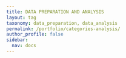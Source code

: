 ```yaml
---
title: DATA PREPARATION AND ANALYSIS
layout: tag
taxonomy: data_preparation, data_analysis
permalink: /portfolio/categories-analysis/
author_profile: false
sidebar: 
  nav: docs
---
```


